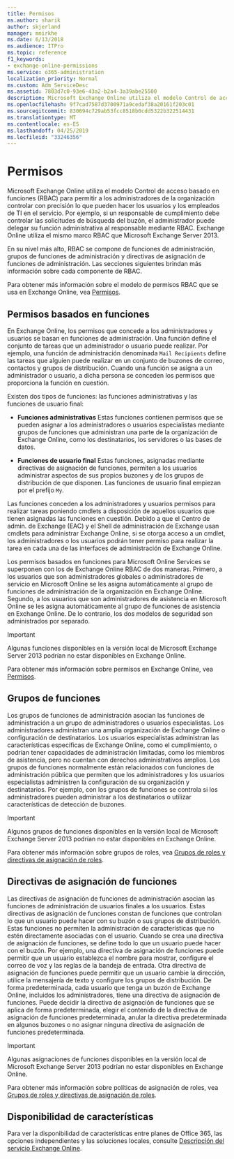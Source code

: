 ```yaml
---
title: Permisos
ms.author: sharik
author: skjerland
manager: mnirkhe
ms.date: 6/13/2018
ms.audience: ITPro
ms.topic: reference
f1_keywords:
- exchange-online-permissions
ms.service: o365-administration
localization_priority: Normal
ms.custom: Adm_ServiceDesc
ms.assetid: 7803d7c0-93e6-43a2-b2a4-3a39abe25500
description: Microsoft Exchange Online utiliza el modelo Control de acceso basado en funciones (RBAC) para permitir a los administradores de la organización controlar con precisión lo que pueden hacer los usuarios y los empleados de TI en el servicio. Por ejemplo, si un responsable de cumplimiento debe controlar las solicitudes de búsqueda del buzón, el administrador puede delegar su función administrativa al responsable mediante RBAC. Exchange Online utiliza el mismo marco RBAC que Microsoft Exchange Server 2013.
ms.openlocfilehash: 9f7cad7587d3700971a9cedaf38a20161f203c01
ms.sourcegitcommit: 830694c729ab53fcc8518b0cdd5322b322514431
ms.translationtype: MT
ms.contentlocale: es-ES
ms.lasthandoff: 04/25/2019
ms.locfileid: "33246356"
---
```

# <a name="permissions"></a>Permisos

Microsoft Exchange Online utiliza el modelo Control de acceso basado en funciones (RBAC) para permitir a los administradores de la organización controlar con precisión lo que pueden hacer los usuarios y los empleados de TI en el servicio. Por ejemplo, si un responsable de cumplimiento debe controlar las solicitudes de búsqueda del buzón, el administrador puede delegar su función administrativa al responsable mediante RBAC. Exchange Online utiliza el mismo marco RBAC que Microsoft Exchange Server 2013. 
  
En su nivel más alto, RBAC se compone de funciones de administración, grupos de funciones de administración y directivas de asignación de funciones de administración. Las secciones siguientes brindan más información sobre cada componente de RBAC.
  
Para obtener más información sobre el modelo de permisos RBAC que se usa en Exchange Online, vea [Permisos](https://go.microsoft.com/fwlink/p/?LinkId=271935).
  
## <a name="role-based-permissions"></a>Permisos basados en funciones

En Exchange Online, los permisos que concede a los administradores y usuarios se basan en funciones de administración. Una función define el conjunto de tareas que un administrador o usuario puede realizar. Por ejemplo, una función de administración denominada  `Mail Recipients` define las tareas que alguien puede realizar en un conjunto de buzones de correo, contactos y grupos de distribución. Cuando una función se asigna a un administrador o usuario, a dicha persona se conceden los permisos que proporciona la función en cuestión. 
  
Existen dos tipos de funciones: las funciones administrativas y las funciones de usuario final:
  
- **Funciones administrativas** Estas funciones contienen permisos que se pueden asignar a los administradores o usuarios especialistas mediante grupos de funciones que administran una parte de la organización de Exchange Online, como los destinatarios, los servidores o las bases de datos. 
    
- **Funciones de usuario final** Estas funciones, asignadas mediante directivas de asignación de funciones, permiten a los usuarios administrar aspectos de sus propios buzones y de los grupos de distribución de que disponen. Las funciones de usuario final empiezan por el prefijo  `My`.
    
Las funciones conceden a los administradores y usuarios permisos para realizar tareas poniendo cmdlets a disposición de aquellos usuarios que tienen asignadas las funciones en cuestión. Debido a que el Centro de admin. de Exchange (EAC) y el Shell de administración de Exchange usan cmdlets para administrar Exchange Online, si se otorga acceso a un cmdlet, los administradores o los usuarios podrán tener permiso para realizar la tarea en cada una de las interfaces de administración de Exchange Online.
  
Los permisos basados en funciones para Microsoft Online Services se superponen con los de Exchange Online RBAC de dos maneras. Primero, a los usuarios que son administradores globales o administradores de servicio en Microsoft Online se les asigna automáticamente al grupo de funciones de administración de la organización en Exchange Online. Segundo, a los usuarios que son administradores de asistencia en Microsoft Online se les asigna automáticamente al grupo de funciones de asistencia en Exchange Online. De lo contrario, los dos modelos de seguridad son administrados por separado.
  
> [!IMPORTANT]
> Algunas funciones disponibles en la versión local de Microsoft Exchange Server 2013 podrían no estar disponibles en Exchange Online. 
  
Para obtener más información sobre permisos en Exchange Online, vea [Permisos](https://go.microsoft.com/fwlink/p/?LinkId=271936).
  
## <a name="role-groups"></a>Grupos de funciones

Los grupos de funciones de administración asocian las funciones de administración a un grupo de administradores o usuarios especialistas. Los administradores administran una amplia organización de Exchange Online o configuración de destinatarios. Los usuarios especialistas administran las características específicas de Exchange Online, como el cumplimiento, o podrían tener capacidades de administración limitadas, como los miembros de asistencia, pero no cuentan con derechos administrativos amplios. Los grupos de funciones normalmente están relacionados con funciones de administración pública que permiten que los administradores y los usuarios especialistas administren la configuración de su organización y destinatarios. Por ejemplo, con los grupos de funciones se controla si los administradores pueden administrar a los destinatarios o utilizar características de detección de buzones. 
  
> [!IMPORTANT]
> Algunos grupos de funciones disponibles en la versión local de Microsoft Exchange Server 2013 podrían no estar disponibles en Exchange Online. 
  
Para obtener más información sobre grupos de roles, vea [Grupos de roles y directivas de asignación de roles](https://go.microsoft.com/fwlink/p/?LinkId=271937).
  
## <a name="role-assignment-policies"></a>Directivas de asignación de funciones

Las directivas de asignación de funciones de administración asocian las funciones de administración de usuarios finales a los usuarios. Estas directivas de asignación de funciones constan de funciones que controlan lo que un usuario puede hacer con su buzón o sus grupos de distribución. Estas funciones no permiten la administración de características que no estén directamente asociadas con el usuario. Cuando se crea una directiva de asignación de funciones, se define todo lo que un usuario puede hacer con el buzón. Por ejemplo, una directiva de asignación de funciones puede permitir que un usuario establezca el nombre para mostrar, configure el correo de voz y las reglas de la bandeja de entrada. Otra directiva de asignación de funciones puede permitir que un usuario cambie la dirección, utilice la mensajería de texto y configure los grupos de distribución. De forma predeterminada, cada usuario que tenga un buzón de Exchange Online, incluidos los administradores, tiene una directiva de asignación de funciones. Puede decidir la directiva de asignación de funciones que se aplica de forma predeterminada, elegir el contenido de la directiva de asignación de funciones predeterminada, anular la directiva predeterminada en algunos buzones o no asignar ninguna directiva de asignación de funciones predeterminada.
  
> [!IMPORTANT]
> Algunas asignaciones de funciones disponibles en la versión local de Microsoft Exchange Server 2013 podrían no estar disponibles en Exchange Online. 
  
Para obtener más información sobre políticas de asignación de roles, vea [Grupos de roles y directivas de asignación de roles](https://go.microsoft.com/fwlink/p/?LinkId=271937).
  
## <a name="feature-availability"></a>Disponibilidad de características

Para ver la disponibilidad de características entre planes de Office 365, las opciones independientes y las soluciones locales, consulte [Descripción del servicio Exchange Online](exchange-online-service-description.md).
  

